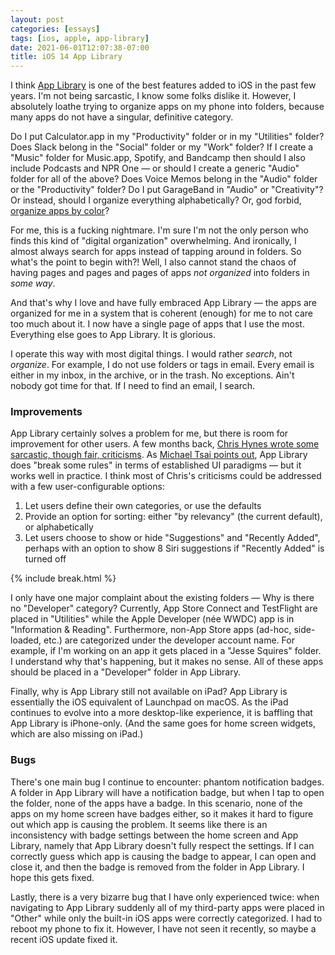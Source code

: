 ```yaml
---
layout: post
categories: [essays]
tags: [ios, apple, app-library]
date: 2021-06-01T12:07:38-07:00
title: iOS 14 App Library
---
```


I think [App Library](https://support.apple.com/en-us/HT211345) is one of the best features added to iOS in the past few years. I'm not being sarcastic, I know some folks dislike it. However, I absolutely loathe trying to organize apps on my phone into folders, because many apps do not have a singular, definitive category.

<!--excerpt-->

Do I put Calculator.app in my "Productivity" folder or in my "Utilities" folder? Does Slack belong in the "Social" folder or my "Work" folder? If I create a "Music" folder for Music.app, Spotify, and Bandcamp then should I also include Podcasts and NPR One &mdash; or should I create a generic "Audio" folder for all of the above? Does Voice Memos belong in the "Audio" folder or the "Productivity" folder? Do I put GarageBand in "Audio" or "Creativity"? Or instead, should I organize everything alphabetically? Or, god forbid, [organize apps by color](https://www.pinterest.com/pin/139330182196857288/)?

For me, this is a fucking nightmare. I'm sure I'm not the only person who finds this kind of "digital organization" overwhelming. And ironically, I almost always search for apps instead of tapping around in folders. So what's the point to begin with?! Well, I also cannot stand the chaos of having pages and pages and pages of apps _not organized_ into folders in _some way_.

And that's why I love and have fully embraced App Library &mdash; the apps are organized for me in a system that is coherent (enough) for me to not care too much about it. I now have a single page of apps that I use the most. Everything else goes to App Library. It is glorious.

I operate this way with most digital things. I would rather _search_, not _organize_. For example, I do not use folders or tags in email. Every email is either in my inbox, in the archive, or in the trash. No exceptions. Ain't nobody got time for that. If I need to find an email, I search.

### Improvements

App Library certainly solves a problem for me, but there is room for improvement for other users. A few months back, [Chris Hynes wrote some sarcastic, though fair, criticisms](https://techreflect.net/2021/01/09/is-app-library-ios-for-me/). As [Michael Tsai points out](https://mjtsai.com/blog/2021/01/11/is-ios-14s-app-library-for-me/), App Library does "break some rules" in terms of established UI paradigms &mdash; but it works well in practice. I think most of Chris's criticisms could be addressed with a few user-configurable options:

1. Let users define their own categories, or use the defaults
2. Provide an option for sorting: either "by relevancy" (the current default), or alphabetically
3. Let users choose to show or hide "Suggestions" and "Recently Added", perhaps with an option to show 8 Siri suggestions if "Recently Added" is turned off

{% include break.html %}

I only have one major complaint about the existing folders &mdash; Why is there no "Developer" category? Currently, App Store Connect and TestFlight are placed in "Utilities" while the Apple Developer (née WWDC) app is in "Information & Reading". Furthermore, non-App Store apps (ad-hoc, side-loaded, etc.) are categorized under the developer account name. For example, if I'm working on an app it gets placed in a "Jesse Squires" folder. I understand why that's happening, but it makes no sense. All of these apps should be placed in a "Developer" folder in App Library.

Finally, why is App Library still not available on iPad? App Library is essentially the iOS equivalent of Launchpad on macOS. As the iPad continues to evolve into a more desktop-like experience, it is baffling that App Library is iPhone-only. (And the same goes for home screen widgets, which are also missing on iPad.)

### Bugs

There's one main bug I continue to encounter: phantom notification badges. A folder in App Library will have a notification badge, but when I tap to open the folder, none of the apps have a badge. In this scenario, none of the apps on my home screen have badges either, so it makes it hard to figure out which app is causing the problem. It seems like there is an inconsistency with badge settings between the home screen and App Library, namely that App Library doesn't fully respect the settings. If I can correctly guess which app is causing the badge to appear, I can open and close it, and then the badge is removed from the folder in App Library. I hope this gets fixed.

Lastly, there is a very bizarre bug that I have only experienced twice: when navigating to App Library suddenly all of my third-party apps were placed in "Other" while only the built-in iOS apps were correctly categorized. I had to reboot my phone to fix it. However, I have not seen it recently, so maybe a recent iOS update fixed it.
